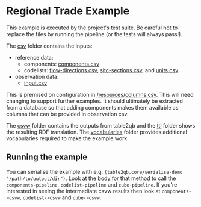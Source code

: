  # Regional Trade Example

This example is executed by the project's test suite. Be careful not to replace the files by running the pipeline (or the tests will always pass!).

The [csv](csv) folder contains the inputs:

- reference data:
  - components: [components.csv](./csv/components.csv)
  - codelists: [flow-directions.csv](./csv/flow-directions.csv),  [sitc-sections.csv](./csv/sitc-sections.csv), and [units.csv](./csv/units.csv)
- observation data:
  - [input.csv](./csv/input.csv)

This is premised on configuration in [/resources/columns.csv](/resources/columns.csv). This will need changing to support further examples. It should ultimately be extracted from a database so that adding components makes them available as columns that can be provided in observation csv.

The [csvw](./csvw) folder contains the outputs from table2qb and the [ttl](./ttl) folder shows the resulting RDF translation. The [vocabularies](./vocabularies) folder provides additional vocabularies required to make the example work.


## Running the example

You can serialise the example with e.g. `(table2qb.core/serialise-demo "/path/to/output/dir")`. Look at the body for that method to call the `components-pipeline`, `codelist-pipeline` and `cube-pipeline`. If you're interested in seeing the intermediate csvw results then look at `components->csvw`, `codelist->csvw` and `cube->csvw`.


